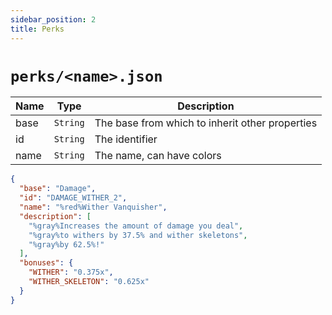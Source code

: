 ```yaml
---
sidebar_position: 2
title: Perks
---
```


# `perks/<name>.json`

| Name | Type | Description |
| --- | --- | --- |
| base | `String` | The base from which to inherit other properties |
| id | `String` | The identifier |
| name | `String` | The name, can have colors |

```json
{
  "base": "Damage",
  "id": "DAMAGE_WITHER_2",
  "name": "%red%Wither Vanquisher",
  "description": [
    "%gray%Increases the amount of damage you deal",
    "%gray%to withers by 37.5% and wither skeletons",
    "%gray%by 62.5%!"
  ],
  "bonuses": {
    "WITHER": "0.375x",
    "WITHER_SKELETON": "0.625x"
  }
}
```
